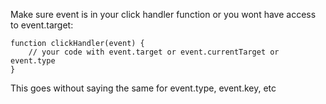 Make sure event is in your click handler function or you wont have access to event.target:
```
function clickHandler(event) {
	// your code with event.target or event.currentTarget or event.type
}
```

This goes without saying the same for event.type, event.key, etc